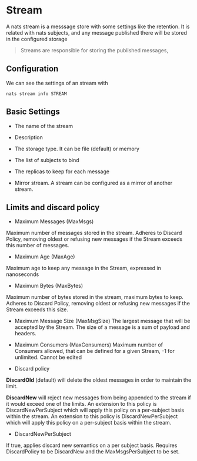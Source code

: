 # Stream

A nats stream is a messsage store with some settings like the retention. It is related with nats subjects, and any message published there will be stored in the configured storage

> Streams are responsible for storing the published messages,

## Configuration

We can see the settings of an stream with

```shell
nats stream info STREAM
```

## Basic Settings

- The name of the stream

- Description

- The storage type. It can be file (default) or memory

- The list of subjects to bind

- The replicas to keep for each message

- Mirror stream. A stream can be configured as a mirror of another stream.

## Limits and discard policy

- Maximum Messages (MaxMsgs)

Maximum number of messages stored in the stream. Adheres to Discard Policy, removing oldest or refusing new messages if the Stream exceeds this number of messages.

- Maximum Age (MaxAge)

Maximum age to keep any message in the Stream, expressed in nanoseconds

- Maximum Bytes (MaxBytes)

Maximum number of bytes stored in the stream, maximum bytes to keep. Adheres to Discard Policy, removing oldest or refusing new messages if the Stream exceeds this size.

- Maximum Message Size (MaxMsgSize)
The largest message that will be accepted by the Stream. The size of a message is a sum of payload and headers.

- Maximum Consumers (MaxConsumers)
Maximum number of Consumers allowed, that can be defined for a given Stream, -1 for unlimited. Cannot be edited

- Discard policy

**DiscardOld** (default) will delete the oldest messages in order to maintain the limit.

**DiscardNew** will reject new messages from being appended to the stream if it would exceed one of the limits. An extension to this policy is DiscardNewPerSubject which will apply this policy on a per-subject basis within the stream.
An extension to this policy is DiscardNewPerSubject which will apply this policy on a per-subject basis within the stream.

- DiscardNewPerSubject

If true, applies discard new semantics on a per subject basis. Requires DiscardPolicy to be DiscardNew and the MaxMsgsPerSubject to be set.
